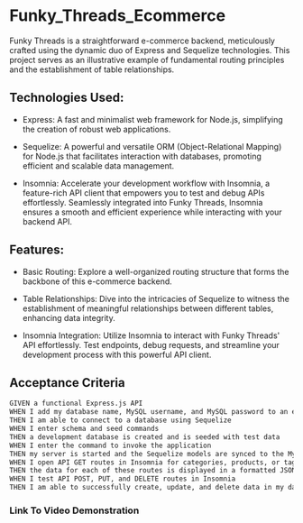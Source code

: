 # Funky_Threads_Ecommerce

Funky Threads is a straightforward e-commerce backend, meticulously crafted using the dynamic duo of Express and Sequelize technologies. This project serves as an illustrative example of fundamental routing principles and the establishment of table relationships.

## Technologies Used:

* Express: A fast and minimalist web framework for Node.js, simplifying the creation of robust web applications.

* Sequelize: A powerful and versatile ORM (Object-Relational Mapping) for Node.js that facilitates interaction with databases, promoting efficient and scalable data management.

* Insomnia: Accelerate your development workflow with Insomnia, a feature-rich API client that empowers you to test and debug APIs effortlessly. Seamlessly integrated into Funky Threads, Insomnia ensures a smooth and efficient experience while interacting with your backend API.

## Features:

* Basic Routing: Explore a well-organized routing structure that forms the backbone of this e-commerce backend.

* Table Relationships: Dive into the intricacies of Sequelize to witness the establishment of meaningful relationships between different tables, enhancing data integrity.

* Insomnia Integration: Utilize Insomnia to interact with Funky Threads' API effortlessly. Test endpoints, debug requests, and streamline your development process with this powerful API client.


## Acceptance Criteria

```md
GIVEN a functional Express.js API
WHEN I add my database name, MySQL username, and MySQL password to an environment variable file
THEN I am able to connect to a database using Sequelize
WHEN I enter schema and seed commands
THEN a development database is created and is seeded with test data
WHEN I enter the command to invoke the application
THEN my server is started and the Sequelize models are synced to the MySQL database
WHEN I open API GET routes in Insomnia for categories, products, or tags
THEN the data for each of these routes is displayed in a formatted JSON
WHEN I test API POST, PUT, and DELETE routes in Insomnia
THEN I am able to successfully create, update, and delete data in my database
```

### Link To Video Demonstration

